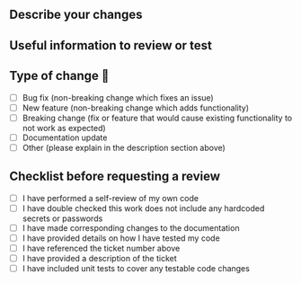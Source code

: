 ## Describe your changes

<!--
    Issue ticket number and link
-->

<!--
    Please include a summary of the change along with any relevant context.
    List any dependencies that are required for this change.
-->

## Useful information to review or test

<!--
    Add any useful information that will help the reviewer test your changes.
    This could include example payloads, steps to reproduce, etc.
-->

## Type of change 🧩

- [ ] Bug fix (non-breaking change which fixes an issue)
- [ ] New feature (non-breaking change which adds functionality)
- [ ] Breaking change (fix or feature that would cause existing functionality to not work as expected)
- [ ] Documentation update
- [ ] Other (please explain in the description section above)

## Checklist before requesting a review

- [ ] I have performed a self-review of my own code
- [ ] I have double checked this work does not include any hardcoded secrets or passwords
- [ ] I have made corresponding changes to the documentation
- [ ] I have provided details on how I have tested my code
- [ ] I have referenced the ticket number above
- [ ] I have provided a description of the ticket
- [ ] I have included unit tests to cover any testable code changes
